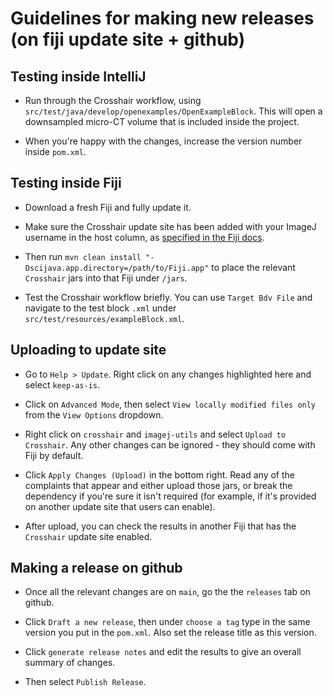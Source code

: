# Guidelines for making new releases (on fiji update site + github)

## Testing inside IntelliJ

- Run through the Crosshair workflow, using `src/test/java/develop/openexamples/OpenExampleBlock`. This will open a downsampled micro-CT volume that is included inside the project.

- When you're happy with the changes, increase the version number inside `pom.xml`.

## Testing inside Fiji

- Download a fresh Fiji and fully update it.

- Make sure the Crosshair update site has been added with your ImageJ username in the host column, as [specified in the Fiji docs](https://imagej.net/update-sites/setup#start-the-updater-and-check-your-update-site).

- Then run `mvn clean install "-Dscijava.app.directory=/path/to/Fiji.app"` to place the relevant `Crosshair` jars into that Fiji under `/jars`.

- Test the Crosshair workflow briefly. You can use `Target Bdv File` and navigate to the test block `.xml` under `src/test/resources/exampleBlock.xml`.

## Uploading to update site

- Go to `Help > Update`. Right click on any changes highlighted here and select `keep-as-is`. 

- Click on `Advanced Mode`, then select `View locally modified files only` from the `View Options` dropdown.

- Right click on `crosshair` and `imagej-utils` and select `Upload to Crosshair`. Any other changes can be ignored - they should come with Fiji by default.

- Click `Apply Changes (Upload)` in the bottom right. Read any of the complaints that appear and either upload those jars, or break the dependency if you're sure it isn't required (for example, if it's provided on another update site that users can enable).

- After upload, you can check the results in another Fiji that has the `Crosshair` update site enabled.

## Making a release on github

- Once all the relevant changes are on `main`, go the the `releases` tab on github.

- Click `Draft a new release`, then under `choose a tag` type in the same version you put in the `pom.xml`. Also set the release title as this version.

- Click `generate release notes` and edit the results to give an overall summary of changes.

- Then select `Publish Release`.